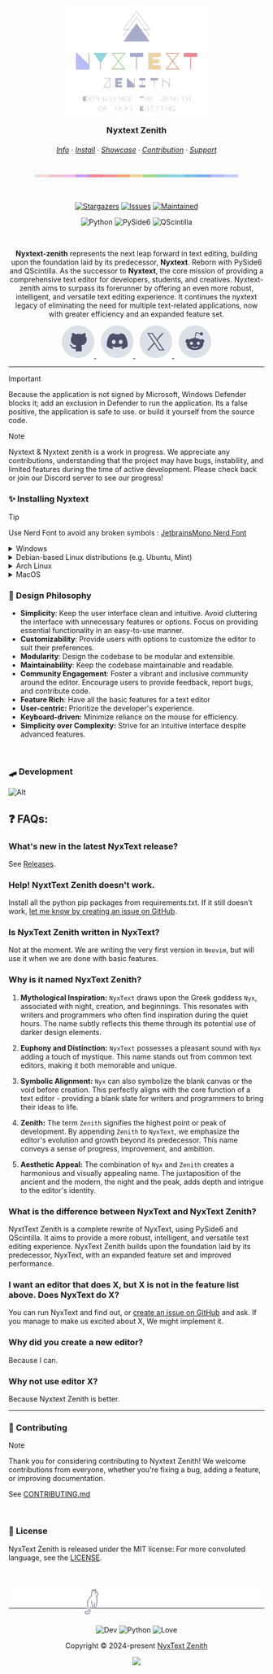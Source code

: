<h3 align="center">
	<img src="assets/Zenith-logo.png" width="300" alt="Logo"/><br/>
    <img src="assets/misc/transparent.png" height="30" width="0px"/>
    Nyxtext Zenith
	<img src="assets/misc/transparent.png" height="30" width="0px"/>
</h3>

<h6 align="center">
  <a href="https://github.com/parazeeknova/nyxtext-zenith#note-">Info</a>
  ·
  <a href="https://github.com//parazeeknova/nyxtext-zenith#-installing-nyxtext">Install</a>
  ·
  <a href="https://github.com//parazeeknova/nyxtext-zenith#-early-editor-screenshots">Showcase</a>
  ·
  <a href="https://github.com/parazeeknova/nyxtext-zenith#-contributing">Contribution</a>
  ·
  <a href="https://github.com/parazeeknova/nyxtext-zenith#-support">Support</a>

</h6>

<p align="center">
  <img src="assets/misc/macchiato.png" width="400" />
</p>

&nbsp;

<p align="center">
	<a href="https://github.com/parazeeknova/nyxtext-zenith/stargazers">
		<img alt="Stargazers" src="https://img.shields.io/github/stars/parazeeknova/nyxtext-zenith?style=for-the-badge&logo=starship&color=C9CBFF&logoColor=D9E0EE&labelColor=302D41"></a>
	<a href="https://github.com/parazeeknova/nyxtext-zenith/issues">
		<img alt="Issues" src="https://img.shields.io/github/issues/parazeeknova/nyxtext-zenith?style=for-the-badge&logo=gitbook&color=B5E8E0&logoColor=D9E0EE&labelColor=302D41"></a>
    <a href="https://github.com/parazeeknova/nyxtext-zenith/releases">
    <img alt="Maintained" src="https://img.shields.io/badge/Maintained%3F-yes-green.svg?style=for-the-badge&logo=github&color=F2CDCD&logoColor=D9E0EE&labelColor=302D41"/></a>
		<!-- <img alt="Releases" src="https://img.shields.io/github/release/parazeeknova/nyxtext-zenith.svg?style=for-the-badge&logo=github&color=F2CDCD&logoColor=D9E0EE&labelColor=302D41"/>--></a>
</p>

<div align="center">

![Python](https://img.shields.io/badge/Python-Programming%20Language-8aadf4?style=for-the-badge&logo=python&logoColor=D9E0EE&labelColor=302D41) 
![PySide6](https://img.shields.io/badge/PySide6-GUI%20Framework-a6da95?style=for-the-badge&logo=qt&logoColor=D9E0EE&labelColor=302D41) 
![QScintilla](https://img.shields.io/badge/QScintilla-Text%20Editor%20Component-8bd5ca?style=for-the-badge&logoColor=D9E0EE&labelColor=302D41)

</div>

&nbsp;

<p align="center">
<strong>Nyxtext-zenith</strong> represents the next leap forward in text editing, building upon the foundation laid by its predecessor, <strong>Nyxtext</strong>. Reborn with PySide6 and QScintilla. As the successor to <strong>Nyxtext</strong>, the core mission of providing a comprehensive text editor for developers, students, and creatives. Nyxtext-zenith aims to surpass its forerunner by offering an even more robust, intelligent, and versatile text editing experience. It continues the nyxtext legacy of eliminating the need for multiple text-related applications, now with greater efficiency and an expanded feature set.
</p>

<p align="center">
  <a href="https://github.com/parazeeknova/nyxtext">
    <picture>
      <source srcset="assets/social/macchiato_github.svg" width="64" height="64" alt="Github Logo" media="(prefers-color-scheme: dark)"/>
      <source srcset="assets/social/latte_github.svg" width="64" height="64" alt="Github Logo" media="(prefers-color-scheme: light), (prefers-color-scheme: no-preference)"/>
      <img src="assets/social/latte_github.svg" width="64" height="64" alt="Github Logo"/>
    </picture>
  </a>
  <img src="assets/misc/transparent.png" height="1" width="5"/>
  <a href="https://discord.gg/UwmqqXkV">
    <picture>
      <source srcset="assets/social/macchiato_discord.svg" width="64" height="64" alt="Discord Logo" media="(prefers-color-scheme: dark)"/>
      <source srcset="assets/social/latte_discord.svg" width="64" height="64" alt="Discord Logo" media="(prefers-color-scheme: light), (prefers-color-scheme: no-preference)"/>
      <img src="assets/social/latte_discord.svg" width="64" height="64" alt="Discord Logo"/>
    </picture>
  </a>
  <img src="assets/misc/transparent.png" height="1" width="5"/>
  <a href="https://twitter.com/hashcodes_">
    <picture>
      <source srcset="assets/social/macchiato_twitter.svg" width="64" height="64" alt="Twitter Logo" media="(prefers-color-scheme: dark)"/>
      <source srcset="assets/social/latte_twitter.svg" width="64" height="64" alt="Twitter Logo" media="(prefers-color-scheme: light), (prefers-color-scheme: no-preference)"/>
      <img src="assets/social/latte_twitter.svg" width="64" height="64" alt="Twitter Logo"/>
    </picture>
  </a>
  <img src="assets/misc/transparent.png" height="1" width="5"/>
  <a href="https://www.reddit.com/user/parazeeknova">
    <picture>
      <source srcset="assets/social/macchiato_reddit.svg" width="64" height="64" alt="Reddit Logo" media="(prefers-color-scheme: dark)"/>
      <source srcset="assets/social/latte_reddit.svg" width="64" height="64" alt="Reddit Logo" media="(prefers-color-scheme: light), (prefers-color-scheme: no-preference)"/>
      <img src="assets/social/latte_reddit.svg" width="64" height="64" alt="Reddit Logo"/>
    </picture>
  </a>
</p>

---

> [!IMPORTANT]
> Because the application is not signed by Microsoft, Windows Defender blocks it; add an exclusion in Defender to run the application. Its a false positive, the application is safe to use. or build it yourself from the source code.

> [!NOTE] 
> Nyxtext & Nyxtext zenith is a work in progress. We appreciate any contributions, understanding that the project may have bugs, instability, and limited features during the time of active development. Please check back or join our Discord server to see our progress! 

### ✨ Installing Nyxtext

> [!TIP]
> Use Nerd Font to avoid any broken symbols : [JetbrainsMono Nerd Font](https://www.nerdfonts.com/font-downloads) 

<details>
<summary>Windows</summary>

There are multiple ways to run NyxText on Windows. Here are some common methods:

**There are two versions (Standalone & OneFile) for steps 1 & 2**
1. Using the standalone executable (recommended for users):
    - Download the latest stable release from the [Releases](https://github.com/parazeeknova/nyxtext-zenith/releases)
    - Extract the downloaded ZIP file
    - Add an exclusion in Windows Defender to run the application
    - Run the `Nyxtext.exe` file

2. Using development release (recommended for testers):
    - Download the latest development release from the [Action Build](https://github.com/parazeeknova/nyxtext-zenith/actions)
    - Extract the downloaded ZIP file
    - Add an exclusion in Windows Defender to run the application
    - Run the `Nyxtext.exe` file
 
3. Using development environment (recommended for developers):
    - Open a terminal and run the following commands:
      ```bash
      git clone --depth 1 https://github.com/parazeeknova/nyxtext-zenith.git
      cd nyxtext-zenith
      python -m venv .venv
      .venv\Scripts\activate
      pip install -r requirements.txt
      python -m zenith 
      OR run Nyxtext.py in the root directory
      ```

</details>

<details>

<summary>Debian-based Linux distributions (e.g. Ubuntu, Mint)</summary>

Didn't test it on Linux yet, but it should work. Currently only running from source code is supported.
**Open a terminal and run these commands:**

```bash
sudo apt update
sudo apt install python3 python3-pip python3-venv
git clone --depth 1 https://github.com/parazeeknova/nyxtext-zenith.git
cd nyxtext-zenith
python3 -m venv nyxtext
source nyxtext/bin/activate
pip install -r requirements.txt
python -m zenith 
OR run Nyxtext.py in the root directory
```
Let me know if it works.

</details>

<details>
<summary>Arch Linux</summary>

Didn't test it on Arch Linux yet, but it should work. Currently only running from source code is supported.
**To install NyxText on Arch Linux, you can follow these steps:**

```bash
sudo pacman -Sy python
git clone --depth 1 https://github.com/parazeeknova/nyxtext-zenith.git
cd nyxtext-zenith
python -m venv nyxtext
source nyxtext/bin/activate
pip install -r requirements.txt
python -m zenith 
OR run Nyxtext.py in the root directory
```
Let me know if it works.

</details>

<details>
<summary>MacOS</summary>

I don't have a Mac. If you have a Mac, you can help me a lot by installing
Nyxtext and letting me know how well it works.

</details>

### 🧠 Design Philosophy

- **Simplicity**: Keep the user interface clean and intuitive. Avoid cluttering the interface with unnecessary features or options. Focus on providing essential functionality in an easy-to-use manner.
- **Customizability**: Provide users with options to customize the editor to suit their preferences.
- **Modularity**: Design the codebase to be modular and extensible.
- **Maintainability**: Keep the codebase maintainable and readable.
- **Community Engagement**: Foster a vibrant and inclusive community around the editor. Encourage users to provide feedback, report bugs, and contribute code.
- **Feature Rich**: Have all the basic features for a text editor
- **User-centric:** Prioritize the developer's experience.
- **Keyboard-driven:** Minimize reliance on the mouse for efficiency.
- **Simplicity over Complexity:** Strive for an intuitive interface despite advanced features.

&nbsp;

### 🛹 Development

![Alt](https://repobeats.axiom.co/api/embed/5230d7fbefe5348128ff699761be93de2b030176.svg "Repobeats analytics image")

## ❓ FAQs:

### What's new in the latest NyxText release?

See [Releases](https://github.com/parazeeknova/nyxtext-zenith/releases).

<!-- ### Does NyxText support programming language X?
You will likely get syntax highlighting without any configuring
and autocompletions with a few lines of configuration file editing. -->

### Help! NyxtText Zenith doesn't work.

Install all the python pip packages from requirements.txt.
If it still doesn't work, [let me know by creating an issue on
GitHub](http://github.com/parazeeknova/nyxtext-zenith/issues/new).

### Is NyxText Zenith written in NyxText?

Not at the moment. We are writing the very first version in `Neovim`, but will use it when we are done with basic features.

### Why is it named NyxText Zenith?

1. **Mythological Inspiration:** `NyxText` draws upon the Greek goddess `Nyx`, associated with night, creation, and beginnings. This resonates with writers and programmers who often find inspiration during the quiet hours. The name subtly reflects this theme through its potential use of darker design elements.

2. **Euphony and Distinction:** `NyxText` possesses a pleasant sound with `Nyx` adding a touch of mystique. This name stands out from common text editors, making it both memorable and unique.

3. **Symbolic Alignment:**  `Nyx` can also symbolize the blank canvas or the void before creation. This perfectly aligns with the core function of a text editor - providing a blank slate for writers and programmers to bring their ideas to life.

4. **Zenith:** The term `Zenith` signifies the highest point or peak of development. By appending `Zenith` to `NyxText`, we emphasize the editor's evolution and growth beyond its predecessor. This name conveys a sense of progress, improvement, and ambition.

5. **Aesthetic Appeal:** The combination of `Nyx` and `Zenith` creates a harmonious and visually appealing name. The juxtaposition of the ancient and the modern, the night and the peak, adds depth and intrigue to the editor's identity.

### What is the difference between NyxText and NyxText Zenith?
NyxtText Zenith is a complete rewrite of NyxText, using PySide6 and QScintilla. It aims to provide a more robust, intelligent, and versatile text editing experience. NyxText Zenith builds upon the foundation laid by its predecessor, NyxText, with an expanded feature set and improved performance.

### I want an editor that does X, but X is not in the feature list above. Does NyxText do X?
You can run NyxText and find out,
or [create an issue on GitHub](https://github.com/parazeeknova/nyxtext-zenith/issues/new) and ask.
If you manage to make us excited about X, We might implement it.

### Why did you create a new editor?
Because I can.

### Why not use editor X?
Because Nyxtext Zenith is better.

---

### 👐 Contributing

> [!NOTE]
> Thank you for considering contributing to Nyxtext Zenith! We welcome contributions from everyone, whether you're fixing a bug, adding a feature, or improving documentation.

See [CONTRIBUTING.md](https://github.com/parazeeknova/nyxtext-zenith/blob/main/.github/CONTRIBUTING.md)

&nbsp;

### 📜 License

NyxText Zenith is released under the MIT license:
For more convoluted language, see the [LICENSE](https://github.com/parazeeknova/nyxtext-zenith/blob/main/LICENSE).

&nbsp;

<p align="center"><img src="assets/misc/catppuccin_cat.svg" /></p>
<div align="center">

![Dev](http://ForTheBadge.com/images/badges/built-by-developers.svg)
![Python](http://ForTheBadge.com/images/badges/made-with-python.svg)
![Love](http://ForTheBadge.com/images/badges/built-with-love.svg)
</div>
<p align="center">Copyright &copy; 2024-present <a href="https://github.com/parazeeknova/nyxtext-zenith" target="_blank">NyxText Zenith</a>
<p align="center"><a href="https://github.com/parazeeknova/nyxtext-zenith/blob/main/LICENSE"><img src="https://img.shields.io/static/v1.svg?style=for-the-badge&label=License&message=MIT&logoColor=d9e0ee&colorA=302d41&colorB=b7bdf8"/></a></p>

